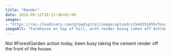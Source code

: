 ```yaml
---
title: "Render"
date: 2018-09-12T18:21:46+01:00
images: 
- "https://res.cloudinary.com/growdigital/image/upload/v1544351859/house-44640333961.jpg"
imageAlt: "Farmhouse on top of hill, with render being taken off bottom left"
---
```


Not #ForestGarden action today, been busy taking the cement render off the front of the house.
